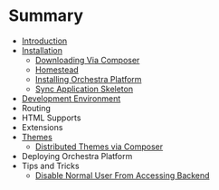 # Summary

* [Introduction](README.md)
* [Installation](installation/README.md)
   * [Downloading Via Composer](installation/downloading.md)
   * [Homestead](installation/homestead.md)
   * [Installing Orchestra Platform](installation/orchestra-platform.md)
   * [Sync Application Skeleton](installation/sync.md)
* [Development Environment](development/README.md)
* Routing
* HTML Supports
* Extensions
* [Themes](themes/README.md)
   * [Distributed Themes via Composer](themes/composer.md)
* Deploying Orchestra Platform
* Tips and Tricks
   * [Disable Normal User From Accessing Backend](tips/disable-user-accessing-backend.md)

